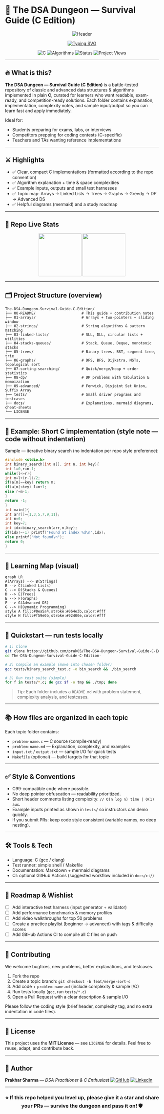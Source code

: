 # 🌌 The DSA Dungeon — Survival Guide (C Edition)

<div align="center">

![Header](https://capsule-render.vercel.app/api?type=waving\&color=0:0f172a,100:0ea5a4\&height=220\&section=header\&text=🗡️%20THE%20DSA%20DUNGEON\&fontSize=48\&fontColor=ffffff\&animation=twinkling\&desc=C%20Edition%20•%20Algorithms%20&%20Data%20Structures%20Made%20Tactical\&descSize=16)

[![Typing SVG](https://readme-typing-svg.herokuapp.com?font=JetBrains+Mono\&size=22\&duration=2500\&color=0ea5a4\&center=true\&lines=Conquer+algorithms+%7C+Master+data+structures+%7C+Ship+ready+C+implementations)](https://git.io/typing-svg)

![C](https://img.shields.io/badge/Language-C-00599C?style=for-the-badge\&logo=c\&logoColor=white)
![Algorithms](https://img.shields.io/badge/Algorithms-DSA-F59E0B?style=for-the-badge)
![Status](https://img.shields.io/badge/Status-Toolbox%20Ready-10B981?style=for-the-badge) <img src="https://komarev.com/ghpvc/?username=prak05&color=0ea5a4&style=flat-square&label=Project+Views" alt="Project Views" />

</div>

---

## 🔥 What is this?

**The DSA Dungeon — Survival Guide (C Edition)** is a battle-tested repository of classic and advanced data structures & algorithms implemented in plain **C**, curated for learners who want readable, exam-ready, and competition-ready solutions. Each folder contains explanation, implementation, complexity notes, and sample input/output so you can learn fast and apply immediately.

Ideal for:

* Students preparing for exams, labs, or interviews
* Competitors prepping for coding contests (C-specific)
* Teachers and TAs wanting reference implementations

---

## ⚔️ Highlights

* ✅ Clear, compact C implementations (formatted according to the repo convention)
* ✅ Algorithm explanation + time & space complexities
* ✅ Example inputs, outputs and small test harnesses
* ✅ Topic map: Arrays → Linked Lists → Trees → Graphs → Greedy → DP → Advanced DS
* ✅ Helpful diagrams (mermaid) and a study roadmap

---

## 🧭 Repo Live Stats

<div align="center">

<img height="140em" src="https://github-readme-stats.vercel.app/api?username=prak05&show_icons=true&theme=radical&hide_border=true&count_private=true"/>
<img height="140em" src="https://github-readme-stats.vercel.app/api/top-langs/?username=prak05&layout=compact&theme=radical&hide_border=true"/>

</div>

---

## 🗂️ Project Structure (overview)

```plaintext
The-DSA-Dungeon-Survival-Guide-C-Edition/
├── 00-README/                     # This guide + contribution notes
├── 01-arrays/                     # Arrays + two-pointers + sliding window
├── 02-strings/                    # String algorithms & pattern matching
├── 03-linked-lists/               # SLL, DLL, circular lists + utilities
├── 04-stacks-queues/              # Stack, Queue, Deque, monotonic stacks
├── 05-trees/                      # Binary trees, BST, segment tree, trie
├── 06-graphs/                     # DFS, BFS, Dijkstra, MSTs, topological sort
├── 07-sorting-searching/          # Quick/merge/heap + order statistics
├── 08-dp/                         # DP problems with tabulation & memoization
├── 09-advanced/                   # Fenwick, Disjoint Set Union, Suffix Array
├── tests/                         # Small driver programs and testcases
├── docs/                          # Explanations, mermaid diagrams, cheat-sheets
└── LICENSE
```

---

## 🧩 Example: Short C implementation (style note — code without indentation)

Sample — iterative binary search (no indentation per repo style preference):

```c
#include <stdio.h>
int binary_search(int a[], int n, int key){
int l=0,r=n-1;
while(l<=r){
int m=l+(r-l)/2;
if(a[m]==key) return m;
if(a[m]<key) l=m+1;
else r=m-1;
}
return -1;
}
int main(){
int arr[]={1,3,5,7,9,11};
int n=6;
int key=7;
int idx=binary_search(arr,n,key);
if(idx!=-1) printf("Found at index %d\n",idx);
else printf("Not found\n");
return 0;
}
```

---

## 🧠 Learning Map (visual)

```mermaid
graph LR
A(Arrays) --> B(Strings)
B --> C(Linked Lists)
C --> D(Stacks & Queues)
D --> E(Trees)
E --> F(Graphs)
F --> G(Advanced DS)
G --> H(Dynamic Programming)
style A fill:#0ea5a4,stroke:#064e3b,color:#fff
style H fill:#f59e0b,stroke:#92400e,color:#fff
```

---

## 🚀 Quickstart — run tests locally

```bash
# 1) Clone
git clone https://github.com/prak05/The-DSA-Dungeon-Survival-Guide-C-Edition-.git
cd The-DSA-Dungeon-Survival-Guide-C-Edition-

# 2) Compile an example (move into chosen folder)
gcc tests/binary_search_test.c -o bin_search && ./bin_search

# 3) Run test suite (simple)
for f in tests/*.c; do gcc $f -o tmp && ./tmp; done
```

> Tip: Each folder includes a `README.md` with problem statement, complexity analysis, and testcases.

---

## 📚 How files are organized in each topic

Each topic folder contains:

* `problem-name.c` — C source (compile-ready)
* `problem-name.md` — Explanation, complexity, and examples
* `input.txt` / `output.txt` — sample I/O for quick tests
* `Makefile` (optional) — build targets for that topic

---

## ✅ Style & Conventions

* C99-compatible code where possible.
* No deep pointer obfuscation — readability prioritized.
* Short header comments listing complexity: `// O(n log n) time | O(1) aux`.
* Example inputs printed as shown in `tests/` so instructors can demo quickly.
* If you submit PRs: keep code style consistent (variable names, no deep nesting).

---

## 🛠️ Tools & Tech

* Language: C (gcc / clang)
* Test runner: simple shell / Makefile
* Documentation: Markdown + mermaid diagrams
* CI: optional GitHub Actions (suggested workflow included in `docs/ci/`)

---

## 🎯 Roadmap & Wishlist

* [ ] Add interactive test harness (input generator + validator)
* [ ] Add performance benchmarks & memory profiles
* [ ] Add video walkthroughs for top 50 problems
* [ ] Create a practice playlist (beginner → advanced) with tags & difficulty scores
* [ ] Add GitHub Actions CI to compile all C files on push

---

## 🤝 Contributing

We welcome bugfixes, new problems, better explanations, and testcases.

1. Fork the repo
2. Create a topic branch: `git checkout -b feat/merge-sort-c`
3. Add code + `problem-name.md` (include complexity & sample I/O)
4. Run tests locally (`gcc`, run `tests/*.c`)
5. Open a Pull Request with a clear description & sample I/O

Please follow the coding style (brief header, complexity tag, and no extra indentation in code files).

---

## 🧾 License

This project uses the **MIT License** — see `LICENSE` for details. Feel free to reuse, adapt, and contribute back.

---

## 👤 Author

**Prakhar Sharma** — *DSA Practitioner & C Enthusiast*
[![GitHub](https://img.shields.io/badge/GitHub-prak05-black?style=for-the-badge\&logo=github)](https://github.com/prak05) [![LinkedIn](https://img.shields.io/badge/LinkedIn-prak05--btech-blue?style=for-the-badge\&logo=linkedin)](https://linkedin.com/in/prak05-btech)

---

<div align="center">

### ⭐ If this repo helped you level up, please give it a star and share your PRs — survive the dungeon and pass it on! 🛡️

</div>
